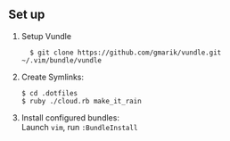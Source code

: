 ## Set up

1. Setup Vundle

    ```
      $ git clone https://github.com/gmarik/vundle.git ~/.vim/bundle/vundle
    ```

2.  Create Symlinks:

    `$ cd .dotfiles`  
    `$ ruby ./cloud.rb make_it_rain`

3. Install configured bundles:  
    Launch `vim`, run `:BundleInstall`
